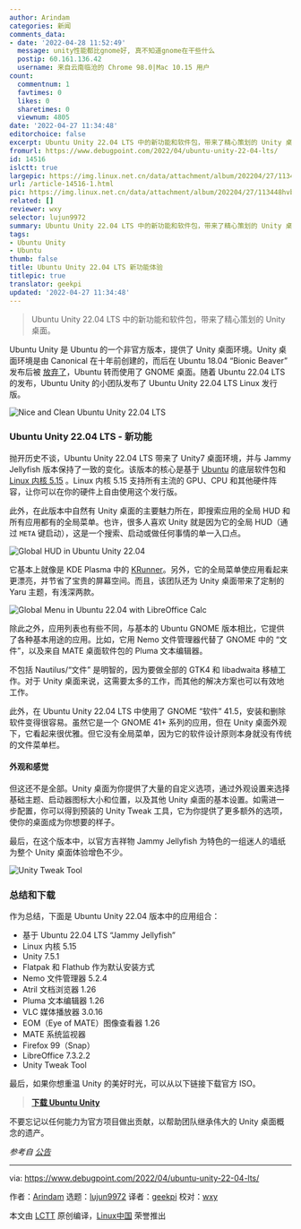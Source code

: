 ```yaml
---
author: Arindam
categories: 新闻
comments_data:
- date: '2022-04-28 11:52:49'
  message: unity性能都比gnome好, 真不知道gnome在干些什么
  postip: 60.161.136.42
  username: 来自云南临沧的 Chrome 98.0|Mac 10.15 用户
count:
  commentnum: 1
  favtimes: 0
  likes: 0
  sharetimes: 0
  viewnum: 4805
date: '2022-04-27 11:34:48'
editorchoice: false
excerpt: Ubuntu Unity 22.04 LTS 中的新功能和软件包，带来了精心策划的 Unity 桌面。
fromurl: https://www.debugpoint.com/2022/04/ubuntu-unity-22-04-lts/
id: 14516
islctt: true
largepic: https://img.linux.net.cn/data/attachment/album/202204/27/113448hvb1iovd73v3bj7l.jpg
url: /article-14516-1.html
pic: https://img.linux.net.cn/data/attachment/album/202204/27/113448hvb1iovd73v3bj7l.jpg.thumb.jpg
related: []
reviewer: wxy
selector: lujun9972
summary: Ubuntu Unity 22.04 LTS 中的新功能和软件包，带来了精心策划的 Unity 桌面。
tags:
- Ubuntu Unity
- Ubuntu
thumb: false
title: Ubuntu Unity 22.04 LTS 新功能体验
titlepic: true
translator: geekpi
updated: '2022-04-27 11:34:48'
---
```



> 
> Ubuntu Unity 22.04 LTS 中的新功能和软件包，带来了精心策划的 Unity 桌面。
> 
> 
> 


Ubuntu Unity 是 Ubuntu 的一个非官方版本，提供了 Unity 桌面环境。Unity 桌面环境是由 Canonical 在十年前创建的，而后在 Ubuntu 18.04 “Bionic Beaver” 发布后被 [放弃了](https://ubuntu.com/blog/growing-ubuntu-for-cloud-and-iot-rather-than-phone-and-convergence)，Ubuntu 转而使用了 GNOME 桌面。随着 Ubuntu 22.04 LTS 的发布，Ubuntu Unity 的小团队发布了 Ubuntu Unity 22.04 LTS Linux 发行版。


![Nice and Clean Ubuntu Unity 22.04 LTS](/data/attachment/album/202204/27/113448hvb1iovd73v3bj7l.jpg)


### Ubuntu Unity 22.04 LTS - 新功能


抛开历史不谈，Ubuntu Unity 22.04 LTS 带来了 Unity7 桌面环境，并与 Jammy Jellyfish 版本保持了一致的变化。该版本的核心是基于 [Ubuntu](https://www.debugpoint.com/2022/01/ubuntu-22-04-lts/) 的底层软件包和 [Linux 内核 5.15](https://www.debugpoint.com/2021/11/linux-kernel-5-15/) 。Linux 内核 5.15 支持所有主流的 GPU、CPU 和其他硬件阵容，让你可以在你的硬件上自由使用这个发行版。


此外，在此版本中自然有 Unity 桌面的主要魅力所在，即搜索应用的全局 HUD 和所有应用都有的全局菜单。也许，很多人喜欢 Unity 就是因为它的全局 HUD（通过 `META` 键启动），这是一个搜索、启动或做任何事情的单一入口点。


![Global HUD in Ubuntu Unity 22.04](/data/attachment/album/202204/27/113448u7yvkrftfkprko06.jpg)


它基本上就像是 KDE Plasma 中的 [KRunner](https://www.debugpoint.com/2021/12/kde-plasma-hidden-feature/)。另外，它的全局菜单使应用看起来更漂亮，并节省了宝贵的屏幕空间。而且，该团队还为 Unity 桌面带来了定制的 Yaru 主题，有浅深两款。


![Global Menu in Ubuntu 22.04 with LibreOffice Calc](/data/attachment/album/202204/27/113449bco33bj3cip9ccif.jpg)


除此之外，应用列表也有些不同，与基本的 Ubuntu GNOME 版本相比，它提供了各种基本用途的应用。比如，它用 Nemo 文件管理器代替了 GNOME 中的 “文件”，以及来自 MATE 桌面软件包的 Pluma 文本编辑器。


不包括 Nautilus/“文件” 是明智的，因为要做全部的 GTK4 和 libadwaita 移植工作。对于 Unity 桌面来说，这需要太多的工作，而其他的解决方案也可以有效地工作。


此外，在 Ubuntu Unity 22.04 LTS 中使用了 GNOME “软件” 41.5，安装和删除软件变得很容易。虽然它是一个 GNOME 41+ 系列的应用，但在 Unity 桌面外观下，它看起来很优雅。但它没有全局菜单，因为它的软件设计原则本身就没有传统的文件菜单栏。


#### 外观和感觉


但这还不是全部。Unity 桌面为你提供了大量的自定义选项，通过外观设置来选择基础主题、启动器图标大小和位置，以及其他 Unity 桌面的基本设置。如需进一步配置，你可以得到预装的 Unity Tweak 工具，它为你提供了更多额外的选项，使你的桌面成为你想要的样子。


最后，在这个版本中，以官方吉祥物 Jammy Jellyfish 为特色的一组迷人的墙纸为整个 Unity 桌面体验增色不少。


![Unity Tweak Tool](/data/attachment/album/202204/27/113449b1ji881v4v8tjcyc.jpg)


### 总结和下载


作为总结，下面是 Ubuntu Unity 22.04 版本中的应用组合：


* 基于 Ubuntu 22.04 LTS “Jammy Jellyfish”
* Linux 内核 5.15
* Unity 7.5.1
* Flatpak 和 Flathub 作为默认安装方式
* Nemo 文件管理器 5.2.4
* Atril 文档浏览器 1.26
* Pluma 文本编辑器 1.26
* VLC 媒体播放器 3.0.16
* EOM（Eye of MATE）图像查看器 1.26
* MATE 系统监视器
* Firefox 99（Snap）
* LibreOffice 7.3.2.2
* Unity Tweak Tool


最后，如果你想重温 Unity 的美好时光，可以从以下链接下载官方 ISO。



> 
> **[下载 Ubuntu Unity](https://ubuntuunity.org/download/)**
> 
> 
> 


不要忘记以任何能力为官方项目做出贡献，以帮助团队继承伟大的 Unity 桌面概念的遗产。


*参考自 [公告](https://ubuntuunity.org/blog/ubuntu-unity-22.04/)*




---


via: <https://www.debugpoint.com/2022/04/ubuntu-unity-22-04-lts/>


作者：[Arindam](https://www.debugpoint.com/author/admin1/) 选题：[lujun9972](https://github.com/lujun9972) 译者：[geekpi](https://github.com/geekpi) 校对：[wxy](https://github.com/wxy)


本文由 [LCTT](https://github.com/LCTT/TranslateProject) 原创编译，[Linux中国](https://linux.cn/) 荣誉推出